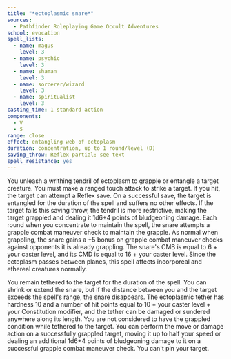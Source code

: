 ```yaml
---
title: "*ectoplasmic snare*"
sources:
  - Pathfinder Roleplaying Game Occult Adventures
school: evocation
spell_lists:
  - name: magus
    level: 3
  - name: psychic
    level: 3
  - name: shaman
    level: 3
  - name: sorcerer/wizard
    level: 3
  - name: spiritualist
    level: 3
casting_time: 1 standard action
components:
  - V
  - S
range: close
effect: entangling web of ectoplasm
duration: concentration, up to 1 round/level (D)
saving_throw: Reflex partial; see text
spell_resistance: yes
---
```


You unleash a writhing tendril of ectoplasm to grapple or entangle a target creature. You must make a ranged touch attack to strike a target. If you hit, the target can attempt a Reflex save. On a successful save, the target is entangled for the duration of the spell and suffers no other effects. If the target fails this saving throw, the tendril is more restrictive, making the target grappled and dealing it 1d6+4 points of bludgeoning damage. Each round when you concentrate to maintain the spell, the snare attempts a grapple combat maneuver check to maintain the grapple. As normal when grappling, the snare gains a +5 bonus on grapple combat maneuver checks against opponents it is already grappling. The snare's CMB is equal to 6 + your caster level, and its CMD is equal to 16 + your caster level. Since the ectoplasm passes between planes, this spell affects incorporeal and ethereal creatures normally.

You remain tethered to the target for the duration of the spell. You can shrink or extend the snare, but if the distance between you and the target exceeds the spell's range, the snare disappears. The ectoplasmic tether has hardness 10 and a number of hit points equal to 10 + your caster level + your Constitution modifier, and the tether can be damaged or sundered anywhere along its length. You are not considered to have the grappled condition while tethered to the target. You can perform the move or damage action on a successfully grappled target, moving it up to half your speed or dealing an additional 1d6+4 points of bludgeoning damage to it on a successful grapple combat maneuver check. You can't pin your target.
